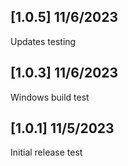 ## [1.0.5] 11/6/2023

Updates testing

## [1.0.3] 11/6/2023

Windows build test

## [1.0.1] 11/5/2023

Initial release test